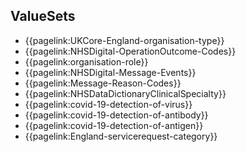 ## ValueSets

- {{pagelink:UKCore-England-organisation-type}}
- {{pagelink:NHSDigital-OperationOutcome-Codes}}
- {{pagelink:organisation-role}}
- {{pagelink:NHSDigital-Message-Events}}
- {{pagelink:Message-Reason-Codes}}
- {{pagelink:NHSDataDictionaryClinicalSpecialty}}
- {{pagelink:covid-19-detection-of-virus}}
- {{pagelink:covid-19-detection-of-antibody}}
- {{pagelink:covid-19-detection-of-antigen}}
- {{pagelink:England-servicerequest-category}}
